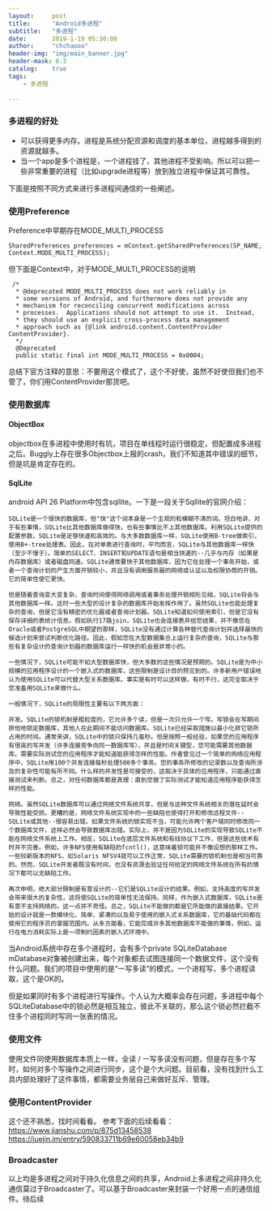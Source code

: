 ```yaml
---
layout:     post
title:      "Android多进程"
subtitle:   "多进程"
date:       2019-1-19 05:30:00
author:     "chchaooo"
header-img: "img/main_banner.jpg"
header-mask: 0.3
catalog:    true
tags:
    - 多进程
   
---
```


### 多进程的好处
* 可以获得更多内存。进程是系统分配资源和调度的基本单位，进程越多得到的资源就越多。
* 当一个app是多个进程是，一个进程挂了，其他进程不受影响。所以可以把一些非常重要的进程（比如upgrade进程等）放到独立进程中保证其可靠性。

下面是按照不同方式来进行多进程间通信的一些阐述。

### 使用Preference

Preference中早期存在MODE_MULTI_PROCESS
```
SharedPreferences preferences = mContext.getSharedPreferences(SP_NAME, Context.MODE_MULTI_PROCESS);
```
但下面是Context中，对于MODE_MULTI_PROCESS的说明
```
 /*
  * @deprecated MODE_MULTI_PROCESS does not work reliably in
  * some versions of Android, and furthermore does not provide any
  * mechanism for reconciling concurrent modifications across
  * processes.  Applications should not attempt to use it.  Instead,
  * they should use an explicit cross-process data management
  * approach such as {@link android.content.ContentProvider ContentProvider}.
  */
  @Deprecated
  public static final int MODE_MULTI_PROCESS = 0x0004;
```
总结下官方注释的意思：不要用这个模式了，这个不好使，虽然不好使但我们也不管了，你们用ContentProvider那货吧。

### 使用数据库

#### ObjectBox
objectbox在多进程中使用时有坑，项目在单线程时运行很稳定，但配置成多进程之后。Buggly上存在很多Objectbox上报的crash，我们不知道其中错误的细节，但是坑是肯定存在的。


#### SqlLite
android API 26 Platform中包含sqllite。一下是一段关于Sqllite的官网介绍：

```
SQLite是一个很快的数据库，但"快"这个词本身是一个主观的和模糊不清的词。坦白地讲，对于有些事情，SQLite比其他数据库做得快，也有些事情比不上其他数据库。利用SQLite提供的配置参数，SQLite是足够快速和高效的。与大多数数据库一样，SQLite使用B-tree做索引，使用B+-tree处理表。因此，在对单表进行查询时，平均而言，SQLite与其他数据库一样快（至少不慢于）。简单的SELECT、INSERT和UPDATE语句是相当快速的--几乎与内存（如果是内存数据库）或者磁盘同速。SQLite通常要快于其他数据库，因为它在处理一个事务开始，或者一个查询计划的产生方面开销较小，并且没有调用服务器的网络或认证以及权限协商的开销。它的简单性使它更快。

但是随着查询变大变复杂，查询时间使得网络调用或者事务处理开销相形见绌，SQLite将会与其他数据库一样。这时一些大型的设计复杂的数据库开始发挥作用了。虽然SQLite也能处理复杂的查询，但是它没有精密的优化器或者查询计划器。SQLite知道如何使用索引，但是它没有保存详细的表统计信息。假如执行17路join，SQLite也会连接表并给您结果，并不像您在Oracle或者PostgreSQL中期望的那样，SQLite没有通过计算各种替代查询计划并选择最快的候选计划来尝试判断优化路径。因此，假如您在大型数据集合上运行复杂的查询，SQLite与那些有复杂设计的查询计划器的数据库运行一样快的机会是非常小的。

一些情况下，SQLite可能不如大型数据库快，但大多数的这些情况是预期的。SQLite是为中小规模的应用程序设计的一个嵌入式的数据库，这些限制是设计目的预见到的。许多新用户错误地认为使用SQLite可以代替大型关系数据库。事实是有时可以这样做，有时不行，这完全取决于您准备用SQLite来做什么。

一般情况下，SQLite的局限性主要有以下两方面：

并发。SQLite的锁机制是粗粒度的，它允许多个读，但是一次只允许一个写。写锁会在写期间排他地锁定数据库，其他人在此期间不能访问数据库。SQLite已经采取措施以最小化排它锁所占用的时间。通常来讲，SQLite中的锁只保持几毫秒。但是按照一般经验，如果您的应用程序有很高的写并发（许多连接竞争向同一数据库写），并且是时间关键型，您可能需要其他数据库。需要实际测试您的应用程序才能知道能获得怎样的性能。作者曾见过一个简单的网络应用程序中，SQLite用100个并发连接每秒处理500多个事务。您的事务所修改的记录数以及查询所涉及的复杂性可能有所不同。什么样的并发性是可接受的，这取决于具体的应用程序，只能通过直接测试来判断。总之，对任何数据库都是真理：直到您做了实际测试才能知道应用程序能获得怎样的性能。

网络。虽然SQLite数据库可以通过网络文件系统共享，但是与这种文件系统相关的潜在延时会导致性能受损。更糟的是，网络文件系统实现中的一些缺陷也使得打开和修改远程文件--SQLite或其他--很容易出错。如果文件系统的锁实现不当，可能允许两个客户端同时修改同一个数据库文件，这样必然会导致数据库出错。实际上，并不是因为SQLite的实现导致SQLite不能在网络文件系统上工作。相反，SQLite在底层文件系统和有线协议下工作，但是这些技术有时并不完善。例如，许多NFS使用有缺陷的fcntl()，这意味着锁可能并不像设想的那样工作。一些较新版本的NFS，如Solaris NFSV4就可以工作正常，SQLite需要的锁机制也是相当可靠的。然而，SQLite开发者既没有时间，也没有资源去验证任何给定的网络文件系统在所有的情况下都可以无缺陷工作。

再次申明，绝大部分限制是有意设计的--它们是SQLite设计的结果。例如，支持高度的写并发会带来很大的复杂性，这将使SQLite的简单性无法保持。同样，作为嵌入式数据库，SQLite是有意不支持网络的。这一点并不奇怪。总之，SQLite不能做的都是它所能做的直接结果。它开始的设计就是一款模块化、简单、紧凑的以及易于使用的嵌入式关系数据库，它的基础代码都在使用它的程序员的掌握范围内。从多方面看，它能完成许多其他数据库不能做的事情，例如，运行在电力消耗实际上是一项制约因素的嵌入式环境中。
```
当Android系统中存在多个进程时，会有多个private SQLiteDatabase mDatabase对象被创建出来，每个对象都去试图连接同一个数据文件，这个没有什么问题。我们的项目中使用的是“一写多读”的模式，一个进程写，多个进程读取，这个是OK的。

但是如果同时有多个进程进行写操作。个人认为大概率会存在问题，多进程中每个SQLiteDatabase中的锁必然是相互独立，彼此不关联的，那么这个锁必然拦截不住多个进程同时写同一张表的情况。

### 使用文件
使用文件同使用数据库本质上一样，全读 / 一写多读没有问题，但是存在多个写时，如何对多个写操作之间进行同步，这个是个大问题。目前看，没有找到什么工具内部处理好了这件事情，都需要业务层自己来做好互斥、管理。

### 使用ContentProvider

这个还不熟悉，找时间看看。
参考下面的后续看看：
https://www.jianshu.com/p/875d13458538
https://juejin.im/entry/590833711b69e60058eb34b9

### Broadcaster
以上均是多进程之间对于持久化信息之间的共享，Android上多进程之间非持久化通信莫过于Broadcaster了。可以基于Broadcaster来封装一个好用一点的通信组件。待后续




